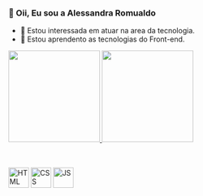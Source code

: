 ### 👋 Oii, Eu sou a Alessandra Romualdo
- 👀 Estou interessada em atuar na area da tecnologia.
- 🌱 Estou aprendento as tecnologias do Front-end.

<div>
  <a href="https://github.com/alessandraromualdo">
  <img height="180em" src="https://github-readme-stats.vercel.app/api?username=alessandraromualdo&show_icons=true&theme=synthwave&include_allcomnits=true&count_private=true"/>
  <img height="180em" src="https://github-readme-stats.vercel.app/api/top-langs/?username=alessandraromualdo&layout=compact&langs_count=16&theme=synthwave"/> 
</div>
  
  ##
  
<div style="display: inline-block"><br>
  <img align="center" alt="HTML" height="40" width="40" src="https://cdn.jsdelivr.net/gh/devicons/devicon/icons/html5/html5-original-wordmark.svg" />
  <img align="center" alt="CSS" height="40" width="40" src="https://cdn.jsdelivr.net/gh/devicons/devicon/icons/css3/css3-original-wordmark.svg" />
  <img align="center" alt="JS" height="40" width="40" src="https://cdn.jsdelivr.net/gh/devicons/devicon/icons/javascript/javascript-original.svg"/>

</div>
  
  ##
        
